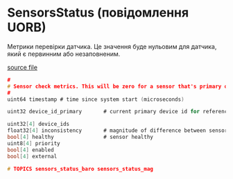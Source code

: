 # SensorsStatus (повідомлення UORB)

Метрики перевірки датчика. Це значення буде нульовим для датчика, який є первинним або незаповненим.

[source file](https://github.com/PX4/PX4-Autopilot/blob/release/1.15/msg/SensorsStatus.msg)

```c
#
# Sensor check metrics. This will be zero for a sensor that's primary or unpopulated.
#
uint64 timestamp # time since system start (microseconds)

uint32 device_id_primary       # current primary device id for reference

uint32[4] device_ids
float32[4] inconsistency       # magnitude of difference between sensor instance and mean
bool[4] healthy                # sensor healthy
uint8[4] priority
bool[4] enabled
bool[4] external

# TOPICS sensors_status_baro sensors_status_mag

```
